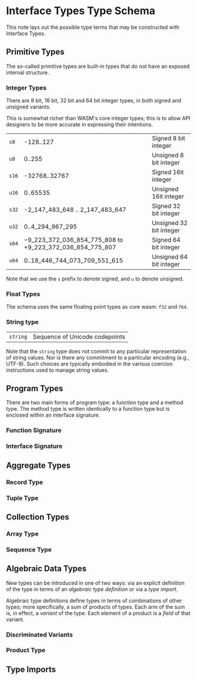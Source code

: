 # Interface Types Type Schema

This note lays out the possible type terms that may be constructed with
Interface Types.

## Primitive Types

The so-called primitive types are built-in types that do not have an exposed
internal structure.

### Integer Types

There are 8 bit, 16 bit, 32 bit and 64 bit integer types, in both signed and
unsigned variants.

This is somewhat richer than WASM's core integer types; this is to allow API
designers to be more accurate in expressing their intentions.

| | | |
| --- | --- | --- |
| `s8` | -128..127 | Signed 8 bit integer |
| `u8` | 0..255 | Unsigned 8 bit integer |
| `s16` | -32768..32767 | Signed 16it integer |
| `u16` | 0..65535 | Unsigned 16it integer |
| `s32` | -2_147_483_648 .. 2_147_483_647 |Signed 32 bit integer |
| `u32` | 0..4_294_967_295 | Unsigned 32 bit integer |
| `s64` | −9_223_372_036_854_775_808 to +9_223_372_036_854_775_807 | Signed 64 bit integer |
| `u64` | 0..18_446_744_073_709_551_615 | Unsigned 64 bit integer |

Note that we use the `s` prefix to denote signed, and `u` to denote unsigned.

### Float Types

The schema uses the same floating point types as core wasm: `f32` and `f64`.

### String type

| | |
| -- | -- |
| `string` | Sequence of Unicode codepoints

Note that the `string` type does not commit to any particular representation of
string values. Nor is there any commitment to a particular encoding (e.g.,
UTF-8). Such choices are typically embodied in the various coercion instructions
used to manage string values.

## Program Types

There are two main forms of program type: a function type and a method type. The
method type is written identically to a function type but is enclosed within an
interface signature.

### Function Signature



### Interface Signature

## Aggregate Types

### Record Type

### Tuple Type

## Collection Types

### Array Type

### Sequence Type

## Algebraic Data Types

New types can be introduced in one of two ways: via an explicit definition of
the type in terms of an _algebraic type definition_ or via a _type import_.

Algebraic type definitions define types in terms of combinations of other types;
more specifically, a sum of products of types. Each arm of the sum is, in
effect, a _variant_ of the type. Each element of a product is a _field_ of that
variant.

### Discriminated Variants

### Product Type

## Type Imports


